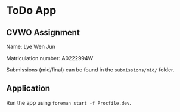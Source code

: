 # ToDo App

## CVWO Assignment

Name: Lye Wen Jun

Matriculation number: A0222994W

Submissions (mid/final) can be found in the `submissions/mid/` folder.

## Application

Run the app using `foreman start -f Procfile.dev`.

